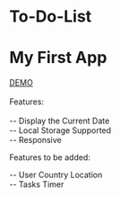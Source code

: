 # To-Do-List

# My First App

[DEMO](https://todolist-z81.netlify.app)<br /><br />
Features:<br /><br />
-- Display the Current Date <br />
-- Local Storage Supported <br />
-- Responsive <br />

Features to be added:<br />

-- User Country Location<br />
-- Tasks Timer
